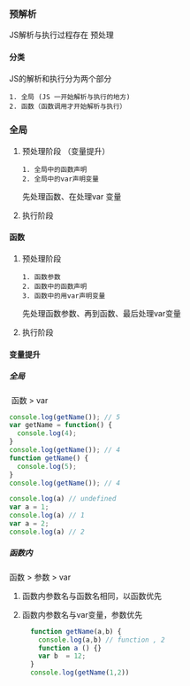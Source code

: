 ### 预解析

JS解析与执行过程存在 预处理

#### 分类

JS的解析和执行分为两个部分

 	1. 全局 (JS 一开始解析与执行的地方)
 	2. 函数（函数调用才开始解析与执行）

### 全局

 1. 预处理阶段 （变量提升）

     	1. 全局中的函数声明
     	2. 全局中的var声明变量

    先处理函数、在处理var 变量

 2. 执行阶段

#### 函数

 1. 预处理阶段

     	1. 函数参数
     	2. 函数中的函数声明
     	3. 函数中的用var声明变量

    先处理函数参数、再到函数、最后处理var变量

 2. 执行阶段

#### 变量提升

##### 全局

​	函数 > var

```js
console.log(getName()); // 5
var getName = function() {
  console.log(4);
}
console.log(getName()); // 4
function getName() {
  console.log(5);
}
console.log(getName()); // 4
```

```js
console.log(a) // undefined
var a = 1;
console.log(a) // 1
var a = 2;
console.log(a) // 2
```

##### 函数内

函数 > 参数 > var

1. 函数内参数名与函数名相同，以函数优先

2. 函数内参数名与var变量，参数优先

   ```js
     function getName(a,b) {
       console.log(a,b) // function , 2
       function a () {}
       var b  = 12;
     }
     console.log(getName(1,2))
   ```
